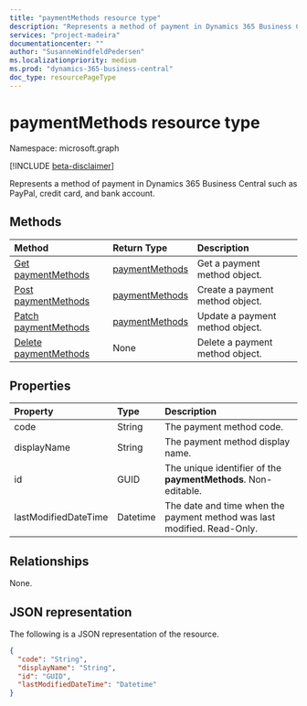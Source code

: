 ```yaml
---
title: "paymentMethods resource type" 
description: "Represents a method of payment in Dynamics 365 Business Central such as PayPal, credit card, and bank account."
services: "project-madeira"
documentationcenter: ""
author: "SusanneWindfeldPedersen"
ms.localizationpriority: medium
ms.prod: "dynamics-365-business-central"
doc_type: resourcePageType
---
```


# paymentMethods resource type

Namespace: microsoft.graph

[!INCLUDE [beta-disclaimer](../../includes/beta-disclaimer.md)]

Represents a method of payment in Dynamics 365 Business Central such as PayPal, credit card, and bank account.

## Methods

| Method                                                          | Return Type  |Description             |
|:----------------------------------------------------------------|:-------------|:-----------------------|
|[Get paymentMethods](../api/dynamics-paymentmethods-get.md)      |[paymentMethods](dynamics-paymentmethods.md)|Get a payment method object.   |
|[Post paymentMethods](../api/dynamics-create-paymentmethods.md)  |[paymentMethods](dynamics-paymentmethods.md)|Create a payment method object.|
|[Patch paymentMethods](../api/dynamics-paymentmethods-update.md) |[paymentMethods](dynamics-paymentmethods.md)|Update a payment method object.|
|[Delete paymentMethods](../api/dynamics-paymentmethods-delete.md)|None          |Delete a payment method object.|

## Properties
| Property	         | Type	  |Description                                                  |
|:-------------------|:-------|:------------------------------------------------------------|
|code                |String  |The payment method code.                                     |
|displayName         |String  |The payment method display name.                             |
|id                  |GUID    |The unique identifier of the **paymentMethods**. Non-editable.|
|lastModifiedDateTime|Datetime|The date and time when the payment method was last modified. Read-Only.|  


## Relationships
None.

## JSON representation

The following is a JSON representation of the resource.

```json
{
  "code": "String",
  "displayName": "String",
  "id": "GUID",
  "lastModifiedDateTime": "Datetime"
}
```


